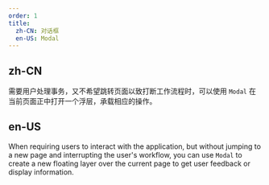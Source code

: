 ```yaml
---
order: 1
title:
  zh-CN: 对话框
  en-US: Modal
---
```


## zh-CN

需要用户处理事务，又不希望跳转页面以致打断工作流程时，可以使用 `Modal` 在当前页面正中打开一个浮层，承载相应的操作。

## en-US

When requiring users to interact with the application, but without jumping to a new page and interrupting the user's
workflow, you can use `Modal` to create a new floating layer over the current page to get user feedback or display
information. 
